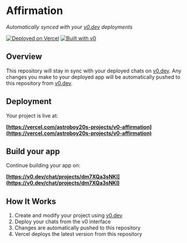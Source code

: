 # Affirmation

*Automatically synced with your [v0.dev](https://v0.dev) deployments*

[![Deployed on Vercel](https://img.shields.io/badge/Deployed%20on-Vercel-black?style=for-the-badge&logo=vercel)](https://vercel.com/astroboy20s-projects/v0-affirmation)
[![Built with v0](https://img.shields.io/badge/Built%20with-v0.dev-black?style=for-the-badge)](https://v0.dev/chat/projects/dm7XQa3sNKI)

## Overview

This repository will stay in sync with your deployed chats on [v0.dev](https://v0.dev).
Any changes you make to your deployed app will be automatically pushed to this repository from [v0.dev](https://v0.dev).

## Deployment

Your project is live at:

**[https://vercel.com/astroboy20s-projects/v0-affirmation](https://vercel.com/astroboy20s-projects/v0-affirmation)**

## Build your app

Continue building your app on:

**[https://v0.dev/chat/projects/dm7XQa3sNKI](https://v0.dev/chat/projects/dm7XQa3sNKI)**

## How It Works

1. Create and modify your project using [v0.dev](https://v0.dev)
2. Deploy your chats from the v0 interface
3. Changes are automatically pushed to this repository
4. Vercel deploys the latest version from this repository